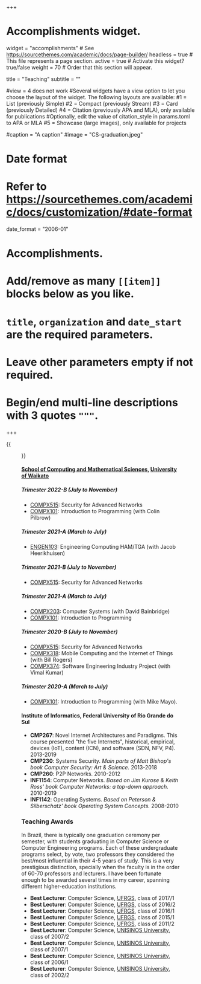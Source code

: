 +++
# Accomplishments widget.
widget = "accomplishments"  # See https://sourcethemes.com/academic/docs/page-builder/
headless = true  # This file represents a page section.
active = true  # Activate this widget? true/false
weight = 70  # Order that this section will appear.

title = "Teaching"
subtitle = ""

#view = 4 does not work
#Several widgets have a view option to let you choose the layout of the widget. The following layouts are available:
#1 = List (previously Simple)
#2 = Compact (previously Stream)
#3 = Card (previously Detailed)
#4 = Citation (previously APA and MLA), only available for publications
#Optionally, edit the value of citation_style in params.toml to APA or MLA
#5 = Showcase (large images), only available for projects

#caption = "A caption"
#image = "CS-graduation.jpeg"

# Date format
#   Refer to https://sourcethemes.com/academic/docs/customization/#date-format
date_format = "2006-01"

# Accomplishments.
#   Add/remove as many `[[item]]` blocks below as you like.
#   `title`, `organization` and `date_start` are the required parameters.
#   Leave other parameters empty if not required.
#   Begin/end multi-line descriptions with 3 quotes `"""`.


+++


{{<figure src="home/CS-graduation.jpeg"  width="500" title="Computer Science Graduation ceremony, 2015/1, keynote speaker (see distinctions below)." >}}

#### [School of Computing and Mathematical Sciences](https://www.cms.waikato.ac.nz/), [University of Waikato](https://www.waikato.ac.nz/)

##### Trimester 2022-B (July to November)
- [COMPX515](https://papers.waikato.ac.nz/papers/COMPX515): Security for Advanced Networks
- [COMPX101](https://papers.waikato.ac.nz/papers/COMPX101): Introduction to Programming (with Colin Pilbrow)

##### Trimester 2021-A (March to July)
- [ENGEN103](https://papers.waikato.ac.nz/papers/ENGEN103): Engineering Computing HAM/TGA (with Jacob Heerikhuisen)

##### Trimester 2021-B (July to November)
- [COMPX515](https://papers.waikato.ac.nz/papers/COMPX515): Security for Advanced Networks

##### Trimester 2021-A (March to July)
- [COMPX203](https://papers.waikato.ac.nz/papers/COMPX203): Computer Systems (with David Bainbridge)
- [COMPX101](https://papers.waikato.ac.nz/papers/COMPX101): Introduction to Programming

##### Trimester 2020-B (July to November)
- [COMPX515](https://papers.waikato.ac.nz/papers/COMPX515): Security for Advanced Networks
- [COMPX318](https://papers.waikato.ac.nz/papers/COMPX318): Mobile Computing and the Internet of Things (with Bill Rogers)
- [COMPX374](https://papers.waikato.ac.nz/papers/COMPX374): Software Engineering Industry Project (with Vimal Kumar)

##### Trimester 2020-A (March to July)
- [COMPX101](https://papers.waikato.ac.nz/papers/COMPX101): Introduction to Programming (with Mike Mayo).

#### Institute of Informatics, Federal University of Rio Grande do Sul

- **CMP267**: Novel Internet Architectures and Paradigms. This course presented "the five Internets", historical, empirical, devices (IoT), content (ICN), and software (SDN, NFV, P4). 2013-2019
- **CMP230**: Systems Security. *Main parts of Matt Bishop's book Computer Security: Art & Science.* 2013-2018
- **CMP260**: P2P Networks. 2010-2012
- **INF1154**: Computer Networks. *Based on Jim Kurose & Keith Ross' book Computer Networks: a top-down approach.* 2010-2019
- **INF1142**: Operating Systems. *Based on Peterson & Silberschatz' book Operating System Concepts.* 2008-2010

### Teaching Awards

In Brazil, there is typically one graduation ceremony per semester, with students graduating in Computer Science or Computer Engineering programs. Each of these undergraduate programs select, by vote, two professors they considered the best/most influential in their 4-5 years of study. This is a very prestigious distinction, specially when the faculty is in the order of 60-70 professors and lecturers. I have been fortunate enough to be awarded several times in my career, spanning different higher-education institutions.

- **Best Lecturer**: Computer Science, [UFRGS](https://www.inf.ufrgs.br/site/en/), class of 2017/1
- **Best Lecturer**: Computer Science, [UFRGS](https://www.inf.ufrgs.br/site/en/), class of 2016/2
- **Best Lecturer**: Computer Science, [UFRGS](https://www.inf.ufrgs.br/site/en/), class of 2016/1
- **Best Lecturer**: Computer Science, [UFRGS](https://www.inf.ufrgs.br/site/en/), class of 2015/1
- **Best Lecturer**: Computer Science, [UFRGS](https://www.inf.ufrgs.br/site/en/), class of 2011/2
- **Best Lecturer**: Computer Science, [UNISINOS University](http://www.unisinos.br/global/en/), class of 2007/2
- **Best Lecturer**: Computer Science, [UNISINOS University](http://www.unisinos.br/global/en/), class of 2007/1
- **Best Lecturer**: Computer Science, [UNISINOS University](http://www.unisinos.br/global/en/), class of 2006/1
- **Best Lecturer**: Computer Science, [UNISINOS University](http://www.unisinos.br/global/en/), class of 2002/2
